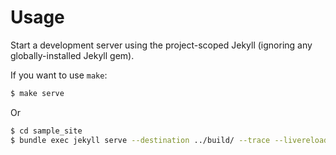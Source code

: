 # Usage

Start a development server using the project-scoped Jekyll (ignoring any globally-installed Jekyll gem).


If you want to use `make`:

```sh
$ make serve
```

Or

```sh
$ cd sample_site
$ bundle exec jekyll serve --destination ../build/ --trace --livereload
```
